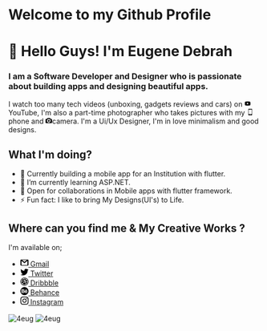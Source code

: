 # Welcome to my Github Profile

# 👋 Hello Guys! I'm Eugene Debrah

### I am a Software Developer and Designer who is passionate about building apps and designing beautiful apps.

I watch too many tech videos (unboxing, gadgets reviews and cars) on <img src="assets/youtube.png" width= "13"> YouTube, I'm also a part-time photographer who takes pictures with my <img src="assets/smartphone.png" width= "13">phone and <img src="assets/camera.png" width= "13">camera. I'm a Ui/Ux Designer, I'm in love minimalism and good designs.

## What I'm doing?

- 🔭 Currently building a mobile app for an Institution with flutter.
- 🌱 I’m currently learning ASP.NET.
- 🤝 Open for collaborations in Mobile apps with flutter framework.
- ⚡ Fun fact: I like to bring My Designs(UI's) to Life.

## Where can you find me & My Creative Works ?

I'm available on;

- [<img src="assets/gmail.png" width= "16"> Gmail](mailto:debraheug@gmail.com)
- [<img src="assets/twitter.png" width= "16"> Twitter](https://twitter.com/4eug_)
- [<img src="assets/dribbble.png" width= "16"> Dribbble](https://dribbble.com/4eug)
- [<img src="assets/behance.png" width= "16"> Behance](https://www.behance.net/debraheug)
- [<img src="assets/instagram.png" width= "16"> Instagram](https://www.instagram.com/_.4eug)

<img align="center" src="https://github-readme-streak-stats.herokuapp.com/?user=4eug" alt="4eug" />

<img align="center" src ="https://github-readme-stats.vercel.app/api?username=4eug" alt="4eug" />
